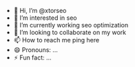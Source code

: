 - 👋 Hi, I’m @xtorseo
- 👀 I’m interested in seo
- 🌱 I’m currently working seo optimization 
- 💞️ I’m looking to collaborate on my work 
- 📫 How to reach me ping here
- 😄 Pronouns: ...
- ⚡ Fun fact: ...

<!---
xtorseo/xtorseo is a ✨ special ✨ repository because its `README.md` (this file) appears on your GitHub profile.
You can click the Preview link to take a look at your changes.
--->
